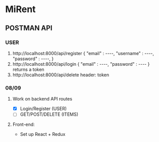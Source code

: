 # MiRent

## POSTMAN API
### USER
1. http://localhost:8000/api/register
   {
      "email"    : ----,
      "username" : ----, 
      "password" : ----,
   }
2. http://localhost:8000/api/login
   {
      "email"    : ----,
      "password" : ----
   }
   returns a token
3. http://localhost:8000/api/delete
   header: token


### 08/09

1. Work on backend API routes

   - [x] Login/Register (USER)
   - [ ] GET/POST/DELETE (ITEMS) 

2. Front-end:
   - Set up React + Redux

